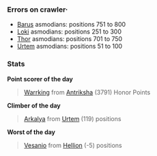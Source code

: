 ### Errors on crawler·
- [Barus](/#/ranking/Barus) asmodians: positions 751 to 800
- [Loki](/#/ranking/Loki) asmodians: positions 251 to 300
- [Thor](/#/ranking/Thor) asmodians: positions 701 to 750
- [Urtem](/#/ranking/Urtem) asmodians: positions 51 to 100


### Stats

**Point scorer of the day**
>[Warrking](/#/character/Antriksha/724377) from [Antriksha](/#/ranking/Antriksha)  (3791) Honor Points


**Climber of the day**
>[Arkalya](/#/character/Urtem/1878997) from [Urtem](/#/ranking/Urtem)  (119) positions


**Worst of the day**
>[Vesanio](/#/character/Hellion/515637) from [Hellion](/#/ranking/Hellion)  (-5) positions


